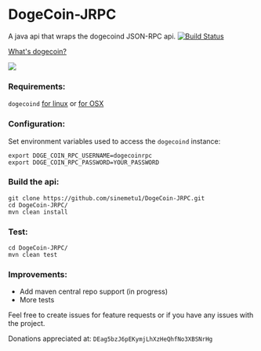 DogeCoin-JRPC
=============

A java api that wraps the dogecoind JSON-RPC api.  [![Build Status](https://travis-ci.org/sinemetu1/DogeCoin-JRPC.png)](https://travis-ci.org/sinemetu1/DogeCoin-JRPC)

[What's dogecoin?](http://dogecoin.com/)

![](http://i.imgur.com/KGE6WIc.png)

### Requirements:

`dogecoind` [for linux](https://github.com/dogecoin/dogecoin#wow-plz-make-dogecoind) or [for OSX](https://github.com/sinemetu1/dogecoin#mac-osx)

### Configuration:

Set environment variables used to access the `dogecoind` instance:

    export DOGE_COIN_RPC_USERNAME=dogecoinrpc
    export DOGE_COIN_RPC_PASSWORD=YOUR_PASSWORD

### Build the api:

    git clone https://github.com/sinemetu1/DogeCoin-JRPC.git
    cd DogeCoin-JRPC/
    mvn clean install

### Test:

    cd DogeCoin-JRPC/
    mvn clean test
    
### Improvements:

- Add maven central repo support (in progress)
- More tests

Feel free to create issues for feature requests or if you have any issues with the project.

Donations appreciated at: `DEag5bzJ6pEKymjLhXzHeQhfNo3XBSNrHg`
